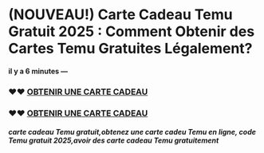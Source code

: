 # (NOUVEAU!) Carte Cadeau Temu Gratuit 2025 : Comment Obtenir des Cartes Temu Gratuites Légalement?

#### il y a 6 minutes —

### ♥♥ [OBTENIR UNE CARTE CADEAU](https://carte-cadeau-temu.netlify.app/)

### ♥♥ [OBTENIR UNE CARTE CADEAU](https://carte-cadeau-temu.netlify.app/)


#### *carte cadeau Temu gratuit,obtenez une carte cadeu Temu en ligne, code Temu gratuit 2025,avoir des carte cadeau Temu gratuitement*
